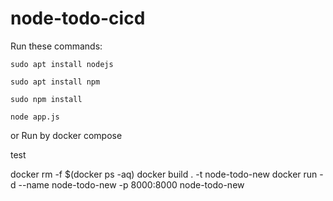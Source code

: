 # node-todo-cicd

Run these commands:


`sudo apt install nodejs`


`sudo apt install npm`


`sudo npm install`

`node app.js`

or Run by docker compose

test

docker rm -f $(docker ps -aq)
docker build . -t node-todo-new
docker run -d --name node-todo-new -p 8000:8000 node-todo-new

